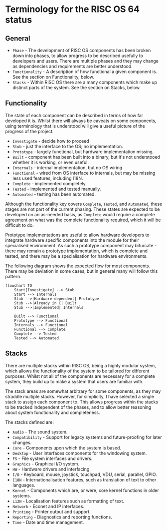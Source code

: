 # Terminology for the RISC OS 64 status

## General

* `Phase` - The development of RISC OS components has been broken down into phases, to allow progress to be described usefully to developers and users. There are multiple phases and they may change as dependencies and requirements are better understood.
* `Functionality` - A description of how functional a given component is. See the section on Functionality, below.
* `Stacks` - Within RISC OS there are a many components which make up distinct parts of the system. See the section on Stacks, below.

## Functionality

The state of each component can be described in terms of how far developed it is.
Whilst there will always be caveats on some components, using terminology that is
understood will give a useful picture of the progress of the project.


* `Investigate` - decide how to proceed
* `Stub` - just the interface to the OS; no implementation.
* `Prototype` - largely functional, but hardware implementation missing.
* `Built` - component has been built into a binary, but it's not understooed whether it is working, or even useful.
* `Internals` - internal implementation, but no OS wiring.
* `Functional` - wired from OS interface to internals, but may be missing less used features, including I18N.
* `Complete` - implemented completely.
* `Tested` - implemented and tested manually.
* `Automated` - testing has been automated.

Although the functionality key covers `Complete`, `Tested`, and `Automated`, these stages are not part of the current phasing. These states are expected to be developed on an as-needed basis, as `Complete` would require a complete agreement on what was the complete functionality required, which it will be difficult to do.

Prototype implementations are useful to allow hardware developers to integrate hardware specific components into the module for their specialised environment. As such a prototype component may bifurcate - there may remain a prototype implementation, which is complete and tested, and there may be a specialisation for hardware environments.

The following diagram shows the expected flow for most components. There may be deviation in some cases, but in general many will follow this pattern.


```mermaid
flowchart TD
    Start[Investigate] --> Stub
    Start --> Internals
    Stub -->|Hardware dependent| Prototype
    Stub -->|Already in C| Built
    Stub -->|Implemented| Internals

    Built --> Functional
    Prototype --> Functional
    Internals --> Functional
    Functional --> Complete
    Complete --> Tested
    Tested --> Automated
```


## Stacks

There are multiple stacks within RISC OS, being a highly modular system, which
allows the functionality of the system to be tailored for different purposes.
Whilst not all of the components are necessary for a complete system, they
build up to make a system that users are familiar with.

The stack areas are somewhat arbitrary for some components, as they may straddle
multiple stacks. However, for simplicity, I have selected a single stack to
assign each component to. This allows progress within the stacks to be tracked
independent of the phases, and to allow better reasoning about system
functionality and completeness.

The stacks defined are:

* `Audio` - The sound system.
* `Compatibility` - Support for legacy systems and future-proofing for later changes.
* `Core` - Components upon which the system is based.
* `Desktop` - User interfaces components for the windowing system.
* `FS` - File system interfaces and drivers.
* `Graphics` - Graphical I/O system.
* `HW` - Hardware drivers and interfacing.
* `I/O` - Keyboard, mouse, joystick, touchpad, VDU, serial, parallel, GPIO.
* `I18N` - Internationalisation features, such as translation of text to other languages.
* `Kernel` - Components which are, or were, core kernel functions in older systems.
* `L12N` - Localisation features such as formatting of text.
* `Network` - Econet and IP interfaces.
* `Printing` - Printer output and support.
* `Reporting` - Diagnostics and reporting functions.
* `Time` - Date and time management.

